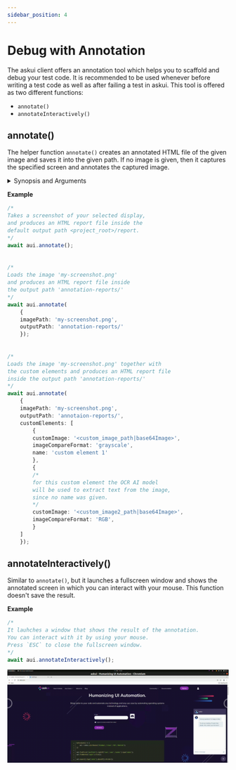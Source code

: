 ```yaml
---
sidebar_position: 4
---
```


# Debug with Annotation

The askui client offers an annotation tool which helps you to scaffold and debug your test code. It is recommended to be used whenever before writing a test code as well as after failing a test in askui. This tool is offered as two different functions:

- `annotate()`
- `annotateInteractively()`


## annotate()

The helper function `annotate()` creates an annotated HTML file of the given image and saves it into the given path. If no image is given, then it captures the specified screen and annotates the captured image.

<details>
<summary>Synopsis and Arguments</summary>

**Synopsis**
```ts
UiControlClient.annotate();

// or

UiControlClient.annotate({
    imagePath: '<your-image-path>',
    outputPath: '<path-of-the-generated-html>',
    fileNamePrefix: '<prefix-of-the-output-file>',
    customElements: CustomElementJson[] // more details in the example below
});
```

**Arguments**
- If no argument is given, 
    - A screenshot of your specified screen will be taken, and annotated. Thereafter, it will be saved as an interactive HTML file into the `report/` folder.

- `imagePath`:
  - If defined, the image at the path is loaded and annotated.
  - If not defined, a screenshot of your specified screen is taken and annotated.

- `outputPath`:
    - If defined, the generated HTML report will be saved in this path.
    - If not defined, a folder `report/` will be created in the project root.

- `fileNamePrefix`: The prefix for the resulting HTML report. 

- `customElements`: A *list* of custom elements. The AI model will use them to detect elements similar to them.

</details>


**Example**

```ts
/*
Takes a screenshot of your selected display,
and produces an HTML report file inside the
default output path <project_root>/report.
*/
await aui.annotate();


/*
Loads the image 'my-screenshot.png'
and produces an HTML report file inside
the output path 'annotation-reports/'
*/
await aui.annotate(
    {
    imagePath: 'my-screenshot.png',
    outputPath: 'annotation-reports/'
    });


/*
Loads the image 'my-screenshot.png' together with
the custom elements and produces an HTML report file
inside the output path 'annotation-reports/'
*/
await aui.annotate(
    {
    imagePath: 'my-screenshot.png',
    outputPath: 'annotaion-reports/',
    customElements: [
        {
        customImage: '<custom_image_path|base64Image>',
        imageCompareFormat: 'grayscale',
        name: 'custom element 1'
        },
        {
        /*
        for this custom element the OCR AI model
        will be used to extract text from the image,
        since no name was given.
        */
        customImage: '<custom_image2_path|base64Image>',
        imageCompareFormat: 'RGB',
        }
    ]
    });
```


## annotateInteractively()
Similar to `annotate()`, but it launches a fullscreen window and shows the annotated screen in which you can interact with your mouse. This function doesn't save the result.

**Example**
```ts
/*
It lauhches a window that shows the result of the annotation.
You can interact with it by using your mouse.
Press `ESC` to close the fullscreen window.
*/
await aui.annotateInteractively();
```

![Interactive Annotation](../../../static/img/gif/interactive-annotate.gif)